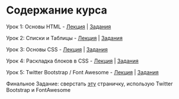 Содержание курса
=====================================
Урок 1: Основы HTML - 
[Лекция](lesson.01/lecture/README.md) |
[Задания](lesson.01/tasks/README.md)

Урок 2: Списки и Таблицы -
[Лекция](lesson.02/lecture/README.md) |
[Задания](lesson.02/tasks/README.md)

Урок 3: Основы CSS - 
[Лекция](lesson.03/lecture/README.md) |
[Задания](lesson.03/tasks/README.md)

Урок 4: Раскладка блоков в CSS - 
[Лекция](lesson.04/lecture/README.md) |
[Задания](lesson.04/tasks/README.md)

Урок 5: Twitter Bootstrap / Font Awesome - 
[Лекция](lesson.05/lecture/README.md) |
[Задания](lesson.05/tasks/README.md)

Финальное Задание: сверстать [эту](//zpawn.github.io/html-css.course/final-task) страничку, использую Twitter Bootstrap и FontAwesome 

